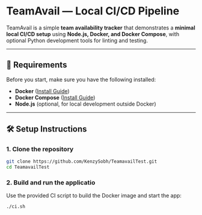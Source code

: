 # TeamAvail — Local CI/CD Pipeline

TeamAvail is a simple **team availability tracker** that demonstrates a **minimal local CI/CD setup** using **Node.js, Docker, and Docker Compose**, with optional Python development tools for linting and testing.

---

## 🚀 Requirements

Before you start, make sure you have the following installed:

- **Docker** ([Install Guide](https://docs.docker.com/get-docker/))  
- **Docker Compose** ([Install Guide](https://docs.docker.com/compose/install/))  
- **Node.js** (optional, for local development outside Docker)  
---

## 🛠️ Setup Instructions

### 1. Clone the repository

```bash
git clone https://github.com/KenzySobh/TeamavailTest.git
cd TeamavailTest
```
### 2. Build and run the applicatio
Use the provided CI script to build the Docker image and start the app:
```bash
./ci.sh
```